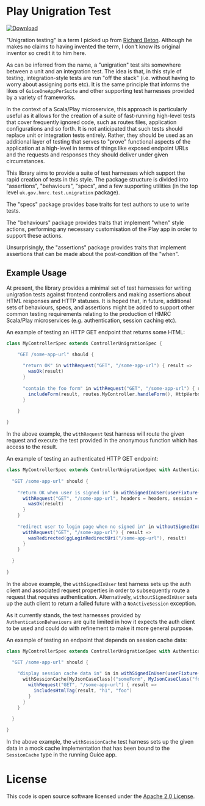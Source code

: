 
# Play Unigration Test

[![Download](https://api.bintray.com/packages/hmrc/releases/play-unigration-test/images/download.svg)](https://bintray.com/hmrc/releases/play-unigration-test/_latestVersion)

"Unigration testing" is a term I picked up from [Richard Beton](https://www.bigbeeconsultants.uk/). Although he makes no claims to having invented
the term, I don't know its original inventor so credit it to him here.

As can be inferred from the name, a "unigration" test sits somewhere between a unit and an integration test. The idea is that, in this style of 
testing, integration-style tests are run "off the stack" (i.e. without having to worry about assigning ports etc). It is the same principle
that informs the likes of `GuiceOneAppPerSuite` and other supporting test harnesses provided by a variety of frameworks.

In the context of a Scala/Play microservice, this approach is particularly useful as it allows for the creation of a suite of fast-running
high-level tests that cover frequently ignored code, such as routes files, application configurations and so forth. It is not anticipated
that such tests should replace unit or integration tests entirely. Rather, they should be used as an additional layer of testing that serves
to "prove" functional aspects of the application at a high-level in terms of things like exposed endpoint URLs and the requests and responses
they should deliver under given circumstances.

This library aims to provide a suite of test harnesses which support the rapid creation of tests in this style. The package structure is
divided into "assertions", "behaviours", "specs", and a few supporting utilities (in the top level `uk.gov.hmrc.test.unigration` package).

The "specs" package provides base traits for test authors to use to write tests.

The "behaviours" package provides traits that implement "when" style actions, performing any necessary customisation of the Play app in order
to support these actions.

Unsurprisingly, the "assertions" package provides traits that implement assertions that can be made about the post-condition of the "when". 

## Example Usage

At present, the library provides a minimal set of test harnesses for writing unigration tests against frontend controllers and making assertions
about HTML responses and HTTP statuses. It is hoped that, in future, additional sets of behaviours, specs, and assertions might be added to
support other common testing requirements relating to the production of HMRC Scala/Play microservices (e.g. authentication, session caching etc).

An example of testing an HTTP GET endpoint that returns some HTML:

```scala
class MyControllerSpec extends ControllerUnigrationSpec {

    "GET /some-app-url" should {
    
      "return OK" in withRequest("GET", "/some-app-url") { result =>
        wasOk(result)
      }
      
      "contain the foo form" in withRequest("GET", "/some-app-url") { result =>
        includeForm(result, routes.MyController.handleForm(), HttpVerbs.POST)
      }
    
    }

}
```

In the above example, the `withRequest` test harness will route the given request and execute the test provided in the anonymous function which
has access to the result.

An example of testing an authenticated HTTP GET endpoint:

```scala
class MyControllerSpec extends ControllerUnigrationSpec with AuthenticationBehaviours {
  
  "GET /some-app-url" should {
    
    "return OK when user is signed in" in withSignedInUser(userFixture()) { (headers, session, tags) =>
      withRequest("GET", "/some-app-url", headers = headers, session = session, tags = tags) { result =>
        wasOk(result)
      }
    }
    
    "redirect user to login page when no signed in" in withoutSignedInUser() {
      withRequest("GET", "/some-app-url") { result =>
        wasRedirected(ggLoginRedirectUri("/some-app-url"), result)
      }
    }
    
  }
  
}
```

In the above example, the `withSignedInUser` test harness sets up the auth client and associated request properties in
order to subsequently route a request that requires authentication. Alternatively, `withoutSignedInUser` sets up the
auth client to return a failed future with a `NoActiveSession` exception.

As it currently stands, the test harnesses provided by `AuthenticationBehaviours` are quite limited in how it expects
the auth client to be used and could do with refinement to make it more general purpose.

An example of testing an endpoint that depends on session cache data:

```scala
class MyControllerSpec extends ControllerUnigrationSpec with AuthenticationBehaviours with SessionCacheBehaviours {

  "GET /some-app-url" should {
  
    "display session cache data in" in in withSignedInUser(userFixture()) { (_, _, _) => 
      withSessionCache[MyJsonCaseClass]("someForm", MyJsonCaseClass("foo")) { cacheMap =>
        withRequest("GET", "/some-app-url") { result =>
          includesHtmlTag(result, "h1", "foo")
        }
      }
    }
  
  }

}
```

In the above example, the `withSessionCache` test harness sets up the given data in a mock cache implementation that has
been bound to the `SessionCache` type in the running Guice app.

# License

This code is open source software licensed under the [Apache 2.0 License]("http://www.apache.org/licenses/LICENSE-2.0.html").